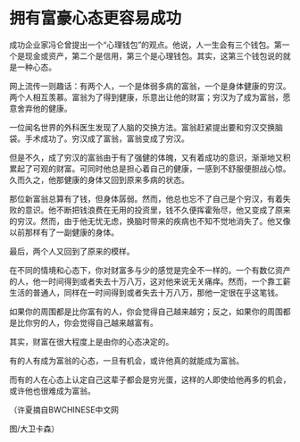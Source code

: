 # 拥有富豪心态更容易成功

成功企业家冯仑曾提出一个“心理钱包”的观点。他说，人一生会有三个钱包。第一个是现金或资产，第二个是信用，第三个是心理钱包。其实，这第三个钱包说的就是一种心态。

网上流传一则趣话：有两个人，一个是体弱多病的富翁，一个是身体健康的穷汉。两个人相互羡慕。富翁为了得到健康，乐意出让他的财富；穷汉为了成为富翁，愿意舍弃他的健康。

一位闻名世界的外科医生发现了人脑的交换方法。富翁赶紧提出要和穷汉交换脑袋。手术成功了。穷汉成了富翁，富翁变成了穷汉。

但是不久，成了穷汉的富翁由于有了强健的体魄，又有着成功的意识，渐渐地又积累起了可观的财富。可同时他总是担心着自己的健康，一感到不舒服便胆战心惊。久而久之，他那健康的身体又回到原来多病的状态。

那位新富翁总算有了钱，但身体孱弱。然而，他总也忘不了自己是个穷汉，有着失败的意识。他不断把钱浪费在无用的投资里，钱不久便挥霍殆尽，他又变成了原来的穷汉。然而，由于他无忧无虑，换脑时带来的疾病也不知不觉地消失了。他又像以前那样有了一副健康的身体。

最后，两个人又回到了原来的模样。

在不同的情境和心态下，你对财富多与少的感觉是完全不一样的。一个有数亿资产的人，他一时间得到或者失去十万八万，这对他来说无关痛痒。然而，一个靠工薪生活的普通人，同样在一时间得到或者失去十万八万，那他一定很在乎这笔钱。

如果你的周围都是比你富有的人，你会觉得自己越来越穷；反之，如果你的周围都是比你穷的人，你会觉得自己越来越富有。

其实，财富在很大程度上是由你的心态决定的。

有的人有成为富翁的心态，一旦有机会，或许他真的就能成为富翁。

而有的人在心态上认定自己这辈子都会是穷光蛋，这样的人即使给他再多的机会，或许他也很难成为富翁。

（许夏摘自BWCHINESE中文网

图/大卫卡森）